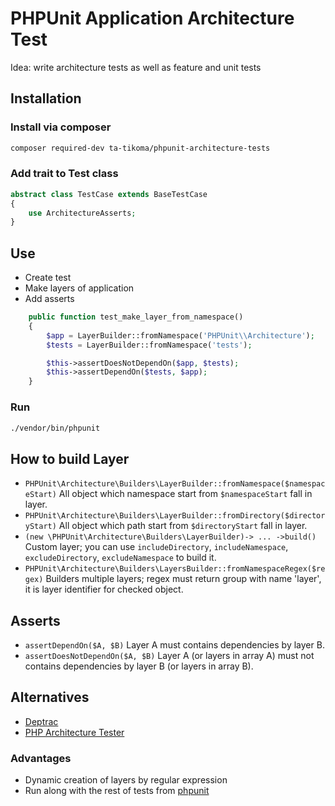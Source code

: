 # PHPUnit Application Architecture Test

Idea: write architecture tests as well as feature and unit tests

## Installation

### Install via composer

```bash
composer required-dev ta-tikoma/phpunit-architecture-tests
```

### Add trait to Test class

```php
abstract class TestCase extends BaseTestCase
{
    use ArchitectureAsserts;
}
```

## Use

- Create test
- Make layers of application
- Add asserts

```php
    public function test_make_layer_from_namespace()
    {
        $app = LayerBuilder::fromNamespace('PHPUnit\\Architecture');
        $tests = LayerBuilder::fromNamespace('tests');

        $this->assertDoesNotDependOn($app, $tests);
        $this->assertDependOn($tests, $app);
    }

```

### Run
```bash
./vendor/bin/phpunit
```

## How to build Layer

- `PHPUnit\Architecture\Builders\LayerBuilder::fromNamespace($namespaceStart)` All object which namespace start from `$namespaceStart` fall in layer.
- `PHPUnit\Architecture\Builders\LayerBuilder::fromDirectory($directoryStart)` All object which path start from `$directoryStart` fall in layer.
- `(new \PHPUnit\Architecture\Builders\LayerBuilder)-> ... ->build()` Custom layer; you can use `includeDirectory`, `includeNamespace`, `excludeDirectory`, `excludeNamespace` to build it.
- `PHPUnit\Architecture\Builders\LayersBuilder::fromNamespaceRegex($regex)` Builders multiple layers; regex must return group with name 'layer', it is layer identifier for checked object.

## Asserts

- `assertDependOn($A, $B)` Layer A must contains dependencies by layer B.
- `assertDoesNotDependOn($A, $B)` Layer A (or layers in array A) must not contains dependencies by layer B (or layers in array B).

## Alternatives
- [Deptrac](https://github.com/qossmic/deptrac)
- [PHP Architecture Tester](https://github.com/carlosas/phpat)

### Advantages
- Dynamic creation of layers by regular expression
- Run along with the rest of tests from [phpunit](https://github.com/sebastianbergmann/phpunit)
